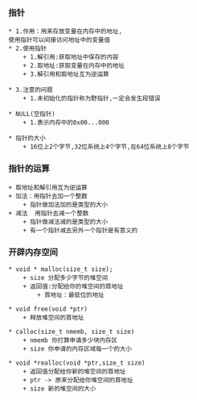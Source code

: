 ### 指针
    * 1.作用：用来存放变量在内存中的地址,
    使用指针可以间接访问地址中的变量值
    * 2.使用指针
        + 1.解引用:获取地址中保存的内容
        + 2.取地址:获取变量在内存中的地址
        + 3.解引用和取地址互为逆运算

    * 3.注意的问题
        + 1.未初始化的指针称为野指针,一定会发生段错误

    * NULL(空指针)
        + 1.表示内存中的0x00...000

    * 指针的大小
        + 16位上2个字节,32位系统上4个字节,在64位系统上8个字节

### 指针的运算
    + 取地址和解引用互为逆运算
    + 加法：用指针去加一个整数
        + 指针做加法加的是类型的大小
    + 减法  用指针去减一个整数
        + 指针做减法减的是类型的大小
        + 有一个指针减去另外一个指针是有意义的


### 开辟内存空间
    * void * malloc(size_t size);
        + size 分配多少字节的堆空间
        + 返回值:分配给你的堆空间的首地址
            + 首地址：最低位的地址

    * void free(void *ptr)
        + 释放堆空间的首地址

    * calloc(size_t nmemb, size_t size)
        + nmemb 你打算申请多少块内存区
        + size 你申请的内存区域每一个的大小

    * void *realloc(void *ptr,size_t size)
        + 返回值分配给你新的堆空间的首地址
        + ptr -> 原来分配给你堆空间的首地址
        + size 新的堆空间的大小

